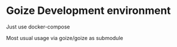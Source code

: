 # Goize Development environment

Just use docker-compose

Most usual usage via goize/goize as submodule
